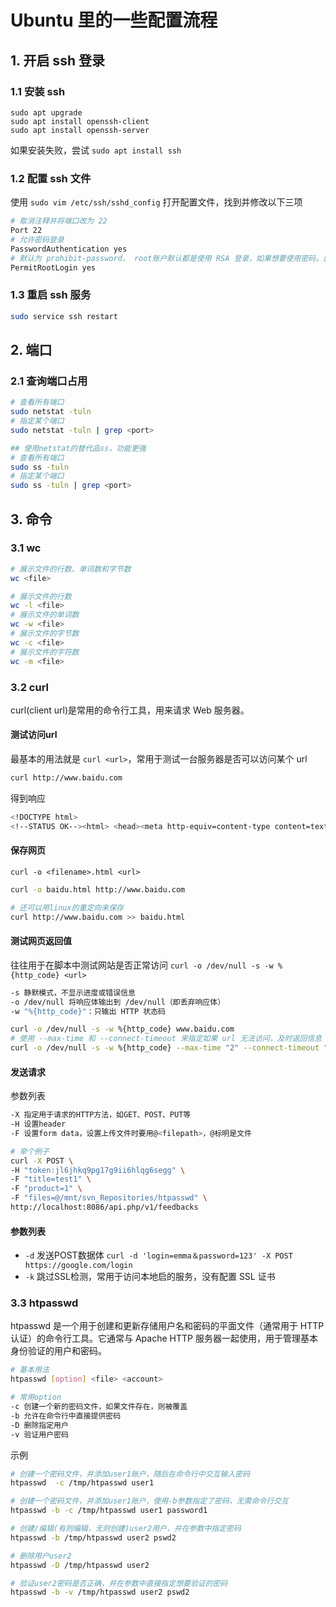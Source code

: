 # Ubuntu 里的一些配置流程
## 1. 开启 ssh 登录

### 1.1 安装 ssh

```
sudo apt upgrade
sudo apt install openssh-client
sudo apt install openssh-server
```
如果安装失败，尝试 `sudo apt install ssh`

### 1.2 配置 ssh 文件

使用 `sudo vim /etc/ssh/sshd_config` 打开配置文件，找到并修改以下三项

```bash
# 取消注释并将端口改为 22
Port 22
# 允许密码登录
PasswordAuthentication yes
# 默认为 prohibit-password， root账户默认都是使用 RSA 登录，如果想要使用密码，就改成 yes
PermitRootLogin yes
```

### 1.3 重启 ssh 服务

```bash
sudo service ssh restart
```

## 2. 端口
### 2.1 查询端口占用
```bash
# 查看所有端口
sudo netstat -tuln
# 指定某个端口
sudo netstat -tuln | grep <port>

## 使用netstat的替代品ss，功能更强
# 查看所有端口
sudo ss -tuln
# 指定某个端口
sudo ss -tuln | grep <port>
```

## 3. 命令
### 3.1 wc
```bash
# 展示文件的行数、单词数和字节数
wc <file>

# 展示文件的行数
wc -l <file>
# 展示文件的单词数
wc -w <file>
# 展示文件的字节数
wc -c <file>
# 展示文件的字符数
wc -m <file>
```

### 3.2 curl

curl(client url)是常用的命令行工具，用来请求 Web 服务器。

#### 测试访问url
最基本的用法就是 `curl <url>`，常用于测试一台服务器是否可以访问某个 url
```bash
curl http://www.baidu.com
```
得到响应
```bash
<!DOCTYPE html>
<!--STATUS OK--><html> <head><meta http-equiv=content-type content=text/html;charset=utf-8><meta http-equiv=X-UA-Compatible content=IE=Edge><meta content=always name=referrer><link rel=stylesheet type=text/css href=http://s1.bdstatic.com/r/www/cache/bdorz/baidu.min.css><title>百度一下，你就知道</title></head> <body link=#0000cc> <div id=wrapper> <div id=head> <div class=head_wrapper> <div class=s_form> <div class=s_form_wrapper> <div id=lg> <img hidefocus=true src=//www.baidu.com/img/bd_logo1.png width=270 height=129> </div> <form id=form name=f action=//www.baidu.com/s class=fm> <input type=hidden name=bdorz_come value=1> <input type=hidden name=ie value=utf-8> <input type=hidden name=f value=8> <input type=hidden name=rsv_bp value=1> <input type=hidden name=rsv_idx value=1> <input type=hidden name=tn value=baidu><span class="bg s_ipt_wr"><input id=kw name=wd class=s_ipt value maxlength=255 autocomplete=off autofocus></span><span class="bg s_btn_wr"><input type=submit id=su value=百度一下 class="bg s_btn"></span> </form> </div> </div> <div id=u1> <a href=http://news.baidu.com name=tj_trnews class=mnav>新闻</a> <a href=http://www.hao123.com name=tj_trhao123 class=mnav>hao123</a> <a href=http://map.baidu.com name=tj_trmap class=mnav>地图</a> <a href=http://v.baidu.com name=tj_trvideo class=mnav>视频</a> <a href=http://tieba.baidu.com name=tj_trtieba class=mnav>贴吧</a> <noscript> <a href=http://www.baidu.com/bdorz/login.gif?login&amp;tpl=mn&amp;u=http%3A%2F%2Fwww.baidu.com%2f%3fbdorz_come%3d1 name=tj_login class=lb>登录</a> </noscript> <script>document.write('<a href="http://www.baidu.com/bdorz/login.gif?login&tpl=mn&u='+ encodeURIComponent(window.location.href+ (window.location.search === "" ? "?" : "&")+ "bdorz_come=1")+ '" name="tj_login" class="lb">登录</a>');</script> <a href=//www.baidu.com/more/ name=tj_briicon class=bri style="display: block;">更多产品</a> </div> </div> </div> <div id=ftCon> <div id=ftConw> <p id=lh> <a href=http://home.baidu.com>关于百度</a> <a href=http://ir.baidu.com>About Baidu</a> </p> <p id=cp>&copy;2017&nbsp;Baidu&nbsp;<a href=http://www.baidu.com/duty/>使用百度前必读</a>&nbsp; <a href=http://jianyi.baidu.com/ class=cp-feedback>意见反馈</a>&nbsp;京ICP证030173号&nbsp; <img src=//www.baidu.com/img/gs.gif> </p> </div> </div> </div> </body> </html>
```

#### 保存网页
`curl -o <filename>.html <url>`
```bash
curl -o baidu.html http://www.baidu.com

# 还可以用linux的重定向来保存
curl http://www.baidu.com >> baidu.html
```

#### 测试网页返回值
往往用于在脚本中测试网站是否正常访问 `curl -o /dev/null -s -w %{http_code} <url>`
```bash
-s 静默模式，不显示进度或错误信息
-o /dev/null 将响应体输出到 /dev/null（即丢弃响应体）
-w "%{http_code}"：只输出 HTTP 状态码

curl -o /dev/null -s -w %{http_code} www.baidu.com
# 使用 --max-time 和 --connect-timeout 来指定如果 url 无法访问，及时返回信息
curl -o /dev/null -s -w %{http_code} --max-time "2" --connect-timeout "2" www.baidu.com
```

#### 发送请求
参数列表
```bash
-X 指定用于请求的HTTP方法，如GET、POST、PUT等
-H 设置header
-F 设置form data，设置上传文件时要用@<filepath>，@标明是文件
```
```bash
# 举个例子
curl -X POST \
-H "token:jl6jhkq9pg17g9ii6hlqg6segg" \
-F "title=test1" \
-F "product=1" \
-F "files=@/mnt/svn_Repositories/htpasswd" \
http://localhost:8086/api.php/v1/feedbacks
```

#### 参数列表
* `-d` 发送POST数据体
`curl -d 'login=emma＆password=123' -X POST https://google.com/login`
* `-k` 跳过SSL检测，常用于访问本地启的服务，没有配置 SSL 证书

### 3.3 htpasswd
htpasswd 是一个用于创建和更新存储用户名和密码的平面文件（通常用于 HTTP 认证）的命令行工具。它通常与 Apache HTTP 服务器一起使用，用于管理基本身份验证的用户和密码。
```bash
# 基本用法
htpasswd [option] <file> <account>

# 常用option
-c 创建一个新的密码文件，如果文件存在，则被覆盖
-b 允许在命令行中直接提供密码
-D 删除指定用户
-v 验证用户密码
```

示例
```bash
# 创建一个密码文件，并添加user1账户，随后在命令行中交互输入密码
htpasswd  -c /tmp/htpasswd user1

# 创建一个密码文件，并添加user1账户，使用-b参数指定了密码，无需命令行交互
htpasswd -b -c /tmp/htpasswd user1 password1

# 创建/编辑(有则编辑，无则创建)user2用户，并在参数中指定密码
htpasswd -b /tmp/htpasswd user2 pswd2

# 删除用户user2
htpasswd -D /tmp/htpasswd user2

# 验证user2密码是否正确，并在参数中直接指定想要验证的密码
htpasswd -b -v /tmp/htpasswd user2 pswd2
```
